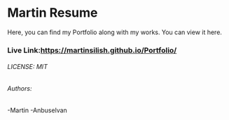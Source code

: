 # Martin Resume

Here, you can find my Portfolio along with my works. You can view it here.

### Live Link:https://martinsilish.github.io/Portfolio/

###### LICENSE: MIT

###### Authors:
-Martin
-Anbuselvan
